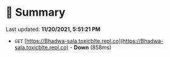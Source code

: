 # 📖 Summary
Last updated: **11/20/2021, 5:51:21 PM**

- `GET` [https://Bhadwa-sala.toxicblte.repl.co](https://Bhadwa-sala.toxicblte.repl.co) - **Down** (858ms)
